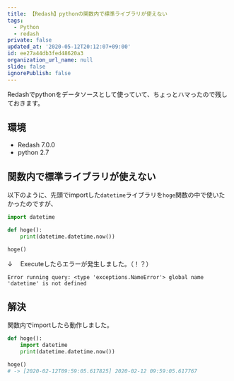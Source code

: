 ```yaml
---
title: 【Redash】pythonの関数内で標準ライブラリが使えない
tags:
  - Python
  - redash
private: false
updated_at: '2020-05-12T20:12:07+09:00'
id: ee27a44db3fed48620a3
organization_url_name: null
slide: false
ignorePublish: false
---
```

Redashでpythonをデータソースとして使っていて、ちょっとハマったので残しておきます。

## 環境
* Redash 7.0.0
* python 2.7

## 関数内で標準ライブラリが使えない

以下のように、先頭でimportした`datetime`ライブラリを`hoge`関数の中で使いたかったのですが、

```python
import datetime

def hoge():
    print(datetime.datetime.now())

hoge()
```
↓  　Executeしたらエラーが発生しました。（！？）

```
Error running query: <type 'exceptions.NameError'> global name 'datetime' is not defined
```


## 解決
関数内でimportしたら動作しました。

```python
def hoge():
    import datetime
    print(datetime.datetime.now())

hoge()
# -> [2020-02-12T09:59:05.617825] 2020-02-12 09:59:05.617767
```

